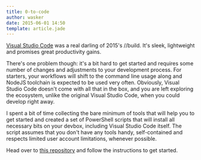 ```yaml
---
title: 0-to-code
author: wasker
date: 2015-06-01 14:50
template: article.jade
---
```


[Visual Studio Code](https://code.visualstudio.com/) was a real darling of 2015's //build. It's sleek, lightweight and promises great productivity gains.

There's one problem though: it's a bit hard to get started and requires some number of changes and adjustments to your development process. For starters, your workflows will shift to the command 
line usage along and NodeJS toolchain is expected to be used very often. Obviously, Visual Studio Code doesn't come with all that in the box, and you are left exploring the ecosystem, unlike 
the original Visual Studio Code, when you could develop right away.

I spent a bit of time collecting the bare minimum of tools that will help you to get started and created a set of PowerShell scripts that will install all necessary bits on your devbox, including
Visual Studio Code itself. The script assumes that you don't have any tools handy, self-contained and respects limited user account limitations, whenever possible.

Head over to [this repository](https://github.com/wasker/0-to-code) and follow the instructions to get started.
